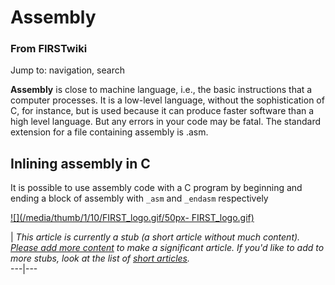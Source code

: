 # Assembly

### From FIRSTwiki

Jump to: navigation, search

**Assembly** is close to machine language, i.e., the basic instructions that a computer processes. It is a low-level language, without the sophistication of C, for instance, but is used because it can produce faster software than a high level language. But any errors in your code may be fatal. The standard extension for a file containing assembly is .asm. 


## Inlining assembly in C

It is possible to use assembly code with a C program by beginning and ending a
block of assembly with `_asm` and `_endasm` respectively

[![](/media/thumb/1/10/FIRST_logo.gif/50px-
FIRST_logo.gif)](/index.php/Image:FIRST_logo.gif "" )

|  _This article is currently a stub (a short article without much content).
[Please add more
content](http://www.firstwiki.net/index.php?title=Assembly&action=edit
"http://www.firstwiki.net/index.php?title=Assembly&action=edit" ) to make a
significant article. If you'd like to add to more stubs, look at the list of
[short articles](/index.php/Special:Shortpages "Special:Shortpages" )._  
---|---  
  
